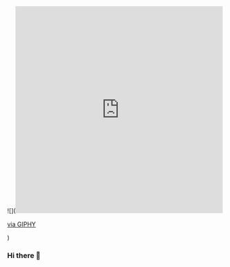 ![](<iframe src="https://giphy.com/embed/kcerNOh2A8LrZPzQtB" width="480" height="480" frameBorder="0" class="giphy-embed" allowFullScreen></iframe><p><a href="https://giphy.com/gifs/manutd-manchester-united-mufc-man-utd-kcerNOh2A8LrZPzQtB">via GIPHY</a></p>)

### Hi there 👋

<!--
**pradiptaww/pradiptaww** is a ✨ _special_ ✨ repository because its `README.md` (this file) appears on your GitHub profile.

Here are some ideas to get you started:

- 🔭 I’m currently working on ...
- 🌱 I’m currently learning ...
- 👯 I’m looking to collaborate on ...
- 🤔 I’m looking for help with ...
- 💬 Ask me about ...
- 📫 How to reach me: ...
- 😄 Pronouns: ...
- ⚡ Fun fact: ...
-->
